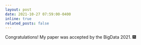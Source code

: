```yaml
---
layout: post
date: 2021-10-27 07:59:00-0400
inline: true
related_posts: false
---
```


Congratulations! My paper was accepted by the BigData 2021. :fireworks:
